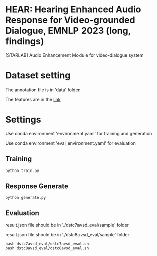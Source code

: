 # HEAR: Hearing Enhanced Audio Response for Video-grounded Dialogue, EMNLP 2023 (long, findings)
[STARLAB] Audio Enhancement Module for video-dialogue system

# Dataset setting
The annotation file is in 'data' folder

The features are in the [link](https://drive.google.com/drive/u/2/folders/1JGE4eeelA0QBA7BwYvj89kSClE3f9k65)

# Settings
Use conda environment 'environment.yaml' for training and generation

Use conda environment 'eval_environment.yaml' for evaluation

## Training
```
python train.py
```

## Response Generate
```
python generate.py
```

## Evaluation
result.json file should be in './dstc7avsd_eval/sample' folder

result.json file should be in './dstc8avsd_eval/sample' folder
```
bash dstc7avsd_eval/dstc7avsd_eval.sh
bash dstc8avsd_eval/dstc8avsd_eval.sh
```

